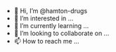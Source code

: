- 👋 Hi, I’m @hamton-drugs
- 👀 I’m interested in ...
- 🌱 I’m currently learning ...
- 💞️ I’m looking to collaborate on ...
- 📫 How to reach me ...

<!---
hamton-drugs/hamton-drugs is a ✨ special ✨ repository because its `README.md` (this file) appears on your GitHub profile.
You can click the Preview link to take a look at your changes.
--->
